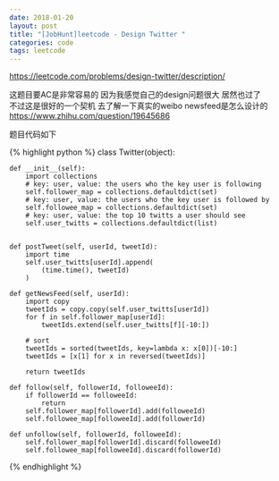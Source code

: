 ```yaml
---
date: 2018-01-20
layout: post
title: "[JobHunt]leetcode - Design Twitter "
categories: code
tags: leetcode
---
```


https://leetcode.com/problems/design-twitter/description/   

这题目要AC是非常容易的 因为我感觉自己的design问题很大 居然也过了   
不过这是很好的一个契机 去了解一下真实的weibo newsfeed是怎么设计的   
https://www.zhihu.com/question/19645686   

<!--more-->

题目代码如下

{% highlight python %}
class Twitter(object):

    def __init__(self):
        import collections
        # key: user, value: the users who the key user is following
        self.follower_map = collections.defaultdict(set)  
        # key: user, value: the users who the key user is followed by
        self.followee_map = collections.defaultdict(set)  
        # key: user, value: the top 10 twitts a user should see
        self.user_twitts = collections.defaultdict(list)   
        

    def postTweet(self, userId, tweetId):
        import time
        self.user_twitts[userId].append(
            (time.time(), tweetId)
        )

    def getNewsFeed(self, userId):
        import copy
        tweetIds = copy.copy(self.user_twitts[userId])
        for f in self.follower_map[userId]:
            tweetIds.extend(self.user_twitts[f][-10:])
        
        # sort
        tweetIds = sorted(tweetIds, key=lambda x: x[0])[-10:]
        tweetIds = [x[1] for x in reversed(tweetIds)]
        
        return tweetIds

    def follow(self, followerId, followeeId):
        if followerId == followeeId:
            return
        self.follower_map[followerId].add(followeeId)
        self.followee_map[followeeId].add(followerId)

    def unfollow(self, followerId, followeeId):
        self.follower_map[followerId].discard(followeeId)
        self.followee_map[followeeId].discard(followerId)
{% endhighlight %}